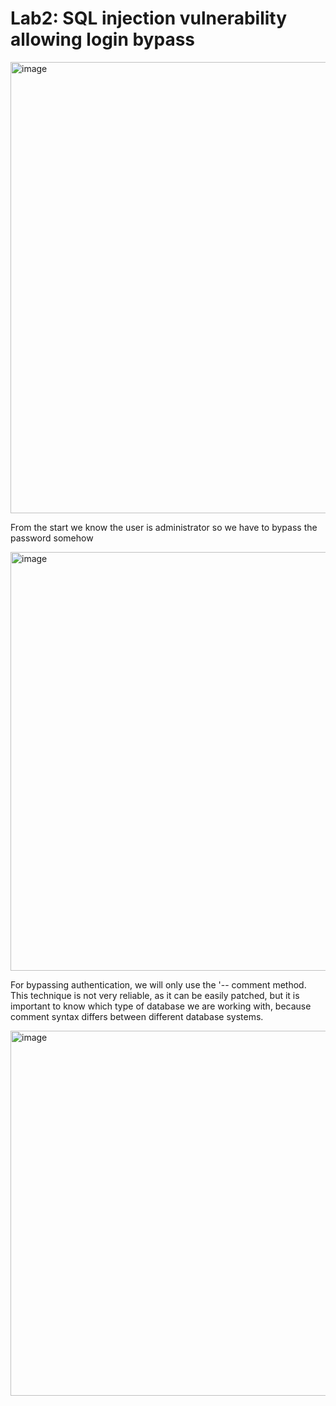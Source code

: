# Lab2: SQL injection vulnerability allowing login bypass


<img width="1010" height="722" alt="image" src="https://github.com/user-attachments/assets/bf7bfd82-8317-477d-bb62-5150786997c4" />

From the start we know the user is administrator so we have to bypass the password somehow

<img width="1031" height="670" alt="image" src="https://github.com/user-attachments/assets/bea7adda-5564-46e0-a373-c66d78be469c" />

For bypassing authentication, we will only use the '-- comment method. This technique is not very reliable, as it can be easily patched, but it is important to know which type of database we are working with, because comment syntax differs between different database systems.

<img width="1040" height="584" alt="image" src="https://github.com/user-attachments/assets/f8330669-c2d5-4f3d-b2c3-cc65bc6a1aa5" />

